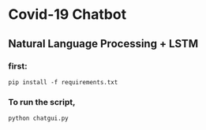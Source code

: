 # Covid-19 Chatbot 
## Natural Language Processing + LSTM

### first:
```
pip install -f requirements.txt
```

### To run the script,
```
python chatgui.py
```
